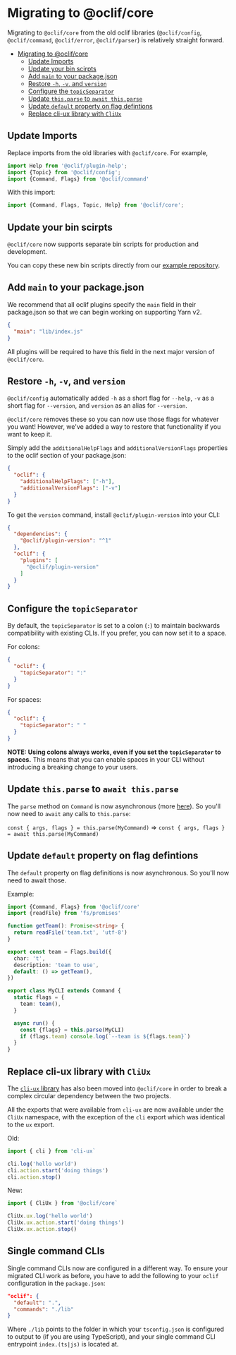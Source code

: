Migrating to @oclif/core
==============

Migrating to `@oclif/core` from the old oclif libraries (`@oclif/config`, `@oclif/command`, `@oclif/error`, `@oclif/parser`) is relatively straight forward.

- [Migrating to @oclif/core](#migrating-to-oclifcore)
  - [Update Imports](#update-imports)
  - [Update your bin scirpts](#update-your-bin-scirpts)
  - [Add `main` to your package.json](#add-main-to-your-packagejson)
  - [Restore `-h`, `-v`, and `version`](#restore--h--v-and-version)
  - [Configure the `topicSeparator`](#configure-the-topicseparator)
  - [Update `this.parse` to `await this.parse`](#update-thisparse-to-await-thisparse)
  - [Update `default` property on flag defintions](#update-default-property-on-flag-defintions)
  - [Replace cli-ux library with `CliUx`](#replace-cli-ux-library-with-cliux)

## Update Imports

Replace imports from the old libraries with `@oclif/core`. For example,

```typescript
import Help from '@oclif/plugin-help';
import {Topic} from '@oclif/config';
import {Command, Flags} from '@oclif/command'
```

With this import:

```typescript
import {Command, Flags, Topic, Help} from '@oclif/core';
```

## Update your bin scirpts

`@oclif/core` now supports separate bin scripts for production and development.

You can copy these new bin scripts directly from our [example repository](https://github.com/oclif/hello-world/tree/main/bin).

## Add `main` to your package.json

We recommend that all oclif plugins specify the `main` field in their package.json so that we can begin working on supporting Yarn v2.

```json
{
  "main": "lib/index.js"
}
```

All plugins will be required to have this field in the next major version of `@oclif/core`.

## Restore `-h`, `-v`, and `version`

`@oclif/config` automatically added `-h` as a short flag for `--help`, `-v` as a short flag for `--version`, and `version` as an alias for `--version`.

`@oclif/core` removes these so you can now use those flags for whatever you want! However, we've added a way to restore that functionality if you want to keep it.

Simply add the `additionalHelpFlags` and `additionalVersionFlags` properties to the oclif section of your package.json:

```json
{
  "oclif": {
    "additionalHelpFlags": ["-h"],
    "additionalVersionFlags": ["-v"]
  }
}
```

To get the `version` command, install `@oclif/plugin-version` into your CLI:

```json
{
  "dependencies": {
    "@oclif/plugin-version": "^1"
  },
  "oclif": {
    "plugins": [
      "@oclif/plugin-version"
    ]
  }
}
```

## Configure the `topicSeparator`

By default, the `topicSeparator` is set to a colon (`:`) to maintain backwards compatibility with existing CLIs. If you prefer, you can now set it to a space.

For colons:
```json
{
  "oclif": {
    "topicSeparator": ":"
  }
}
```

For spaces:
```json
{
  "oclif": {
    "topicSeparator": " "
  }
}
```

**NOTE: Using colons always works, even if you set the `topicSeparator` to spaces.** This means that you can enable spaces in your CLI without introducing a breaking change to your users.

## Update `this.parse` to `await this.parse`

The `parse` method on `Command` is now asynchronous (more [here](https://oclif.io/blog/#async-command-parsing)). So you'll now need to `await` any calls to `this.parse`:

`const { args, flags } = this.parse(MyCommand)` => `const { args, flags } = await this.parse(MyCommand)`

## Update `default` property on flag defintions

The `default` property on flag definitions is now asynchronous. So you'll now need to await those.

Example:

```typescript
import {Command, Flags} from '@oclif/core'
import {readFile} from 'fs/promises'

function getTeam(): Promise<string> {
  return readFile('team.txt', 'utf-8')
}

export const team = Flags.build({
  char: 't',
  description: 'team to use',
  default: () => getTeam(),
})

export class MyCLI extends Command {
  static flags = {
    team: team(),
  }

  async run() {
    const {flags} = this.parse(MyCLI)
    if (flags.team) console.log(`--team is ${flags.team}`)
  }
}
```

## Replace cli-ux library with `CliUx`

The [`cli-ux` library](https://github.com/oclif/cli-ux) has also been moved into `@oclif/core` in order to break a complex circular dependency between the two projects.

All the exports that were available from `cli-ux` are now available under the `CliUx` namespace, with the exception of the `cli` export which was identical to the `ux` export.

Old:

```typescript
import { cli } from 'cli-ux`

cli.log('hello world')
cli.action.start('doing things')
cli.action.stop()
```

New:

```typescript
import { CliUx } from '@oclif/core`

CliUx.ux.log('hello world')
CliUx.ux.action.start('doing things')
CliUx.ux.action.stop()
```

## Single command CLIs

Single command CLIs now are configured in a different way. To ensure your migrated CLI work as before, you have to add the following to your `oclif` configuration in the `package.json`:

```json
"oclif": {
  "default": ".",
  "commands": "./lib"
}
```

Where `./lib` points to the folder in which your `tsconfig.json` is configured to output to (if you are using TypeScript), and your single command CLI entrypoint `index.(ts|js)` is located at.
